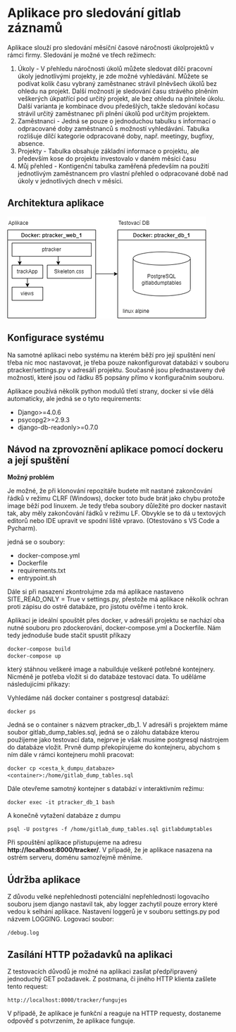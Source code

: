 # Aplikace pro sledování gitlab záznamů

Aplikace slouží pro sledování měsíční časové náročnosti úkolprojektů v rámci firmy. Sledování je možné ve třech režimech:

1. Úkoly - V přehledu náročnosti úkolů můžete sledovat dílčí pracovní úkoly jednotlivými projekty, je zde možné vyhledávání.
Můžete se podívat kolik času vybraný zaměstnanec strávil plněvšech úkolů bez ohledu na projekt. Další možností je sledování času strávého plněním veškerých úkpatřící pod určitý projekt, ale bez ohledu na plnitele úkolu. Další varianta je kombinace dvou předešlých, takže sledování kočasu strávil určitý zaměstnanec při plnění úkolů pod určitým projektem.
2. Zaměstnanci - Jedná se pouze o jednoduchou tabulku s informací o odpracované doby zaměstnanců s možností vyhledávání. Tabulka rozlišuje dílčí kategorie odpracované doby, např. meetingy, bugfixy, absence.
3. Projekty - Tabulka obsahuje základní informace o projektu, ale především kose do projektu investovalo v daném měsíci času
4. Můj přehled - Kontigenční tabulka zaměřená především na použití jednotlivým zaměstnancem pro vlastní přehled o odpracované době nad úkoly v jednotlivých dnech v měsíci.

## Architektura aplikace
![alt text](/architektura.drawio.png)

## Konfigurace systému

Na samotné aplikaci nebo systému na kterém běží pro její spuštění není třeba nic moc nastavovat, je třeba pouze nakonfigurovat databázi v souboru ptracker/settings.py v adresáři projektu. Současně jsou přednastaveny dvě možnosti, které jsou od řádku 85 popsány přímo v konfiguračním souboru.

Aplikace používá několik python modulů třetí strany, docker si vše dělá automaticky, ale jedná se o tyto requirements:
- Django>=4.0.6
- psycopg2>=2.9.3
- django-db-readonly>=0.7.0

## Návod na zprovoznění aplikace pomocí dockeru a její spuštění

**Možný problém**

Je možné, že při klonování repozitáře budete mít nastané zakončování řádků v režimu CLRF (Windows), docker toto bude brát jako chybu protože image běží pod linuxem. Je tedy třeba soubory důležité pro docker nastavit tak, aby měly zakončování řádků v režimu LF. Obvykle se to dá u textových editorů nebo IDE upravit ve spodní liště vpravo. (Otestováno s VS Code a Pycharm).

jedná se o soubory:
- docker-compose.yml
- Dockerfile
- requirements.txt
- entrypoint.sh

Dále si při nasazení zkontrolujme zda má aplikace nastaveno SITE_READ_ONLY = True v settings.py, přestože má aplikace několik ochran proti zápisu do ostré databáze, pro jistotu ověřme i tento krok.

Aplikaci je ideální spouštět přes docker, v adresáři projektu se nachází oba nutné souboru pro zdockerování, docker-compose.yml a Dockerfile. Nám tedy jednoduše bude stačit spustit příkazy

```
docker-compose build
docker-compose up
```
který stáhnou veškeré image a nabuilduje veškeré potřebné kontejnery. Nicméně je potřeba vložit si do databáze testovací data. To uděláme následujícími příkazy:

Vyhledáme náš docker container s postgresql databází:
```
docker ps
```
Jedná se o container s názvem ptracker_db_1.
V adresáři s projektem máme soubor gitlab_dump_tables.sql, jedná se o zálohu databáze kterou použijeme jako testovací data, nejprve je však musíme postgresql nástrojem do databáze vložit.
Prvně dump překopírujeme do kontejneru, abychom s ním dále v rámci kontejneru mohli pracovat:
```
docker cp <cesta_k_dumpu_databaze> <container>:/home/gitlab_dump_tables.sql
```
Dále otevřeme samotný kontejner s databází v interaktivním režimu:
```
docker exec -it ptracker_db_1 bash
```
A konečně vytažení databáze z dumpu
```
psql -U postgres -f /home/gitlab_dump_tables.sql gitlabdumptables
```
Při spouštění aplikace přistupujeme na adresu **http://localhost:8000/tracker/**. V případě, že je aplikace nasazena na ostrém serveru, doménu samozřejmě měníme.

## Údržba aplikace

Z důvodu velké nepřehlednosti potenciální nepřehlednosti logovacího souboru jsem django nastavil tak, aby logger zachytil pouze errory které vedou k selhání aplikace. Nastavení loggerů je v souboru settings.py pod názvem LOGGING. Logovací soubor:

```
/debug.log
```

## Zasílání HTTP požadavků na aplikaci

Z testovacích důvodů je možné na aplikaci zasílat předpřipravený jednoduchý GET požadavek. Z postmana, či jiného HTTP klienta zašlete tento request:
```
http://localhost:8000/tracker/fungujes
```
V případě, že aplikace je funkční a reaguje na HTTP requesty, dostaneme odpověď s potvrzením, že aplikace funguje.